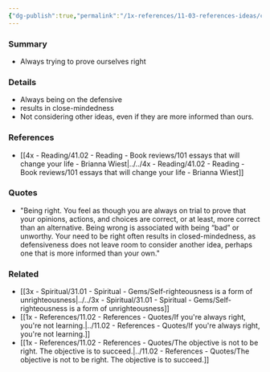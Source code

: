```yaml
---
{"dg-publish":true,"permalink":"/1x-references/11-03-references-ideas/cognitive-bias-always-trying-to-prove-you-are-right/","title":"Cognitive bias - Always trying to prove you are right"}
---
```



### Summary
- Always trying to prove ourselves right

### Details
- Always being on the defensive
- results in close-mindedness
- Not considering other ideas, even if they are more informed than ours.

### References
- [[4x - Reading/41.02 - Reading - Book reviews/101 essays that will change your life - Brianna Wiest\|../../4x - Reading/41.02 - Reading - Book reviews/101 essays that will change your life - Brianna Wiest]]

### Quotes
- "Being right. You feel as though you are always on trial to prove that your opinions, actions, and choices are correct, or at least, more correct than an alternative. Being wrong  is associated with being “bad” or unworthy. Your need to be right often results in closed-mindedness, as defensiveness does not leave room to consider another idea, perhaps one that is more informed than your own."

### Related
- [[3x - Spiritual/31.01 - Spiritual - Gems/Self-righteousness is a form of unrighteousness\|../../3x - Spiritual/31.01 - Spiritual - Gems/Self-righteousness is a form of unrighteousness]]
- [[1x - References/11.02 - References - Quotes/If you're always right, you're not learning.\|../11.02 - References - Quotes/If you're always right, you're not learning.]]
- [[1x - References/11.02 - References - Quotes/The objective is not to be right. The objective is to succeed.\|../11.02 - References - Quotes/The objective is not to be right. The objective is to succeed.]]